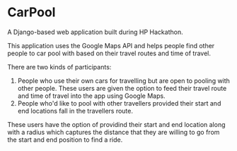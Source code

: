 CarPool
=======

A Django-based web application built during HP Hackathon.

This application uses the Google Maps API and helps people find other people to car pool with based on their travel routes and time of travel.

There are two kinds of participants:
1. People who use their own cars for travelling but are open to pooling with other people. These users are given the option to feed their travel route and time of travel into the app using Google Maps.
2. People who'd like to pool with other travellers provided their start and end locations fall in the travellers route.

These users have the option of providind their start and end location along with a radius which captures the distance that they are willing to go from the start and end position to find a ride.
